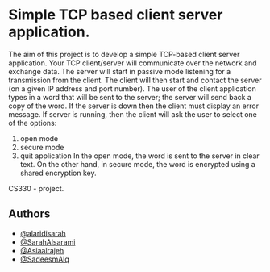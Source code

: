 # Simple TCP based client server application.

The aim of this project is to develop a simple TCP-based client server application. Your TCP client/server will
communicate over the network and exchange data. The server will start in passive mode listening for a
transmission from the client. The client will then start and contact the server (on a given IP address and port
number). The user of the client application types in a word that will be sent to the server; the server will send
back a copy of the word.
If the server is down then the client must display an error message.
If server is running, then the client will ask the user to select one of the options:
1) open mode
2) secure mode
3) quit application
In the open mode, the word is sent to the server in clear text. On the other hand, in secure mode, the word is
encrypted using a shared encryption key.


CS330 - project.

## Authors

- [@alaridisarah](https://www.github.com/alaridisarah)
- [@SarahAlsarami](https://www.github.com/SarahAlsarami)
- [@Asiaalrajeh](https://www.github.com/Asiaalrajeh)
- [@SadeesmAlq](https://www.github.com/SadeesmAlq)





